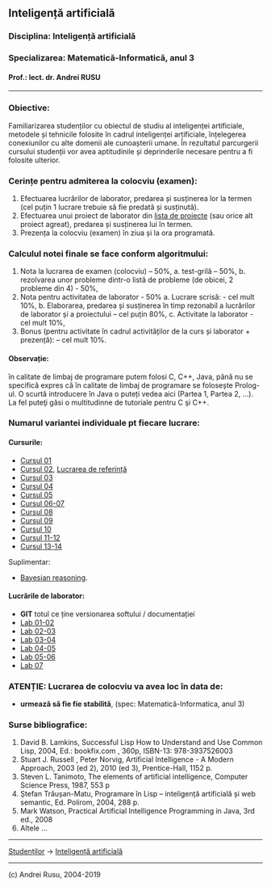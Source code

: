 ## Inteligență artificială

### **Disciplina**: Inteligență artificială

### **Specializarea**: Matematică-Informatică, anul 3

#### Prof.: lect. dr. Andrei RUSU

---

### Obiective:

Familiarizarea studenților cu obiectul de studiu al inteligenței artificiale, metodele și tehnicile folosite în cadrul inteligenței artificiale, înțelegerea conexiunilor cu alte domenii ale cunoașterii umane. În rezultatul parcurgerii cursului studenții vor avea aptitudinile și deprinderile necesare pentru a fi folosite ulterior.

### Cerințe pentru admiterea la colocviu (examen):

1. Efectuarea lucrărilor de laborator, predarea și susținerea lor la termen (cel puțin 1 lucrare trebuie să fie predată și susținută).
2. Efectuarea unui proiect de laborator din [lista de proiecte](https://yadi.sk/d/Aa19vI4JkGDc7) (sau orice alt proiect agreat), predarea și susținerea lui în termen.
3. Prezența la colocviu (examen) în ziua și la ora programată.

### Calculul  notei finale se face conform algoritmului:

1. Nota la lucrarea de examen (colocviu) – 50%,
   a. test-grilă – 50%,
   b. rezolvarea unor probleme dintr-o listă de probleme (de obicei, 2 probleme din 4) - 50%,
2. Nota pentru activitatea de laborator - 50%
   a. Lucrare scrisă: - cel mult 10%,
   b. Elaborarea, predarea și susținerea în timp rezonabil a lucrărilor de laborator și a proiectului – cel puțin 80%,
   c. Activitate la laborator - cel mult 10%,
3. Bonus (pentru activitate în cadrul activităților de la curs și laborator + prezență): – cel mult 10%. 

#### Observație: 

în calitate de limbaj de programare putem folosi C, C++, Java, până nu se specifică expres că în calitate de limbaj  de programare se folosește Prolog-ul. O scurtă introducere în Java o puteți vedea aici (Partea 1, Partea 2, ...). La fel puteţi găsi o multitudinne de tutoriale pentru C şi C++.

### Numarul variantei individuale pt fiecare lucrare: 

#### Cursurile:

* [Cursul 01](https://yadi.sk/d/rNIhbEC732ZAbn)
* [Cursul 02](https://yadi.sk/d/JNQ08Tjq32ZAoT), [Lucrarea de referință](http://math.harvard.edu/~ctm/home/text/others/shannon/entropy/entropy.pdf)
* [Cursul 03](https://yadi.sk/d/lG82A8qw32ZAu3)
* [Cursul 04](https://yadi.sk/d/T06E4p2v32ZB2M)
* [Cursul 05](https://yadi.sk/d/C4qmMCi232ZB96)
* [Cursul 06-07](https://yadi.sk/d/4AM-rnFf32ZBQM)
* [Cursul 08](https://yadi.sk/d/K5KP3Gp132ZBWy)
* [Cursul 09](https://yadi.sk/d/zZIdZnQp32ZBcd)
* [Cursul 10](https://yadi.sk/d/1k5g7FBG32ZBjN)
* [Cursul 11-12](https://yadi.sk/d/1k5g7FBG32ZBjN)
* [Cursul 13-14](https://yadi.sk/d/RhxOf2UB32ZBxt)

Suplimentar: 

- [Bayesian reasoning](https://yadi.sk/i/NHI0XMXuSRCucg).



#### Lucrările de laborator:

* **GIT** totul ce ține versionarea softului / documentației
* [Lab 01-02](https://ovidius.andrei-rusu.ro/Lab-1-2-git-latex.htm)
* [Lab 02-03](https://yadi.sk/d/4-nTOcnUpq3pbg)
* [Lab 03-04](https://yadi.sk/d/uO2aRolMY0A5Dg)
* [Lab 04-05](https://yadi.sk/d/V0Gl1fC5l_Glmw)
* [Lab 05-06](https://yadi.sk/d/fzBOsDQXhF6jEg)
* [Lab 07](https://yadi.sk/d/MT2U2Oi429a42Q)


### ATENȚIE: Lucrarea de colocviu va avea loc în data de:

* **urmează să fie fie stabilită**, (spec: Matematică-Informatica, anul 3)

### Surse bibliografice:

1. David B. Lamkins, Successful Lisp How to Understand and Use Common Lisp, 2004, Ed.: bookfix.com , 360p, ISBN-13: 978-3937526003
2. Stuart J. Russell , Peter Norvig, Artificial Intelligence - A Modern Approach, 2003 (ed
2), 2010 (ed 3), Prentice-Hall, 1152 p.
3. Steven L. Tanimoto, The elements of artificial intelligence, Computer Science Press,
1987, 553 p
4. Ștefan Trăușan-Matu, Programare în Lisp – inteligență artificială și web semantic, Ed.
Polirom, 2004, 288 p.
5. Mark Watson, Practical Artificial Intelligence Programming in Java, 3rd ed., 2008
6. Altele ...

***

[Studenților](./) -> [Inteligență artificială]() 

---

(c) Andrei Rusu, 2004-2019


